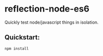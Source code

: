 # reflection-node-es6
Quickly test node/javascript things in isolation.

## Quickstart:
```
npm install
```
